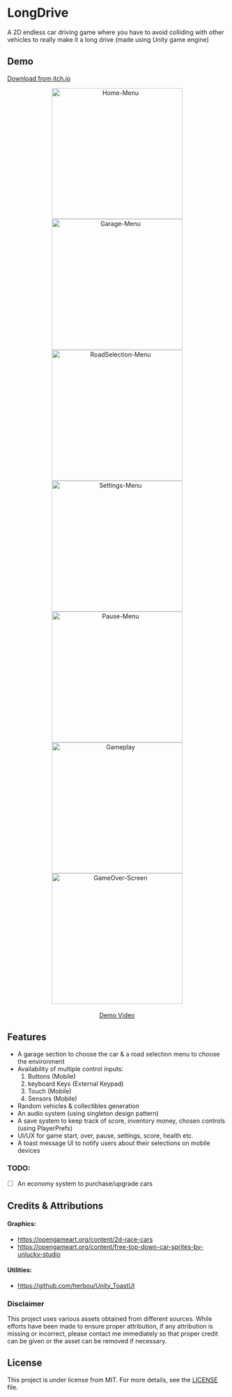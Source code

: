 # LongDrive

A 2D endless car driving game where you have to avoid colliding with other vehicles to really make it
a long drive (made using Unity game engine)

## Demo

[Download from itch.io](https://kharva.itch.io/long-drive)

<div align="center">
  <img src="README-Resources/Home-Menu.png" alt="Home-Menu" height="300px">
  <img src="README-Resources/Garage-Menu.png" alt="Garage-Menu" height="300px">
  <img src="README-Resources/RoadSelection-Menu.png" alt="RoadSelection-Menu" height="300px">
  <img src="README-Resources/Settings-Menu.png" alt="Settings-Menu" height="300px">
  <img src="README-Resources/Pause-Menu.png" alt="Pause-Menu" height="300px">
  <img src="README-Resources/Gameplay.png" alt="Gameplay" height="300px">
  <img src="README-Resources/GameOver-Screen.png" alt="GameOver-Screen" height="300px">
</div>

<br>

<div align="center">
  <a href="https://youtu.be/5WXNAoNZvwg" target="_blank">Demo Video</a>
</div>

[//]: # (https://user-images.githubusercontent.com/42877499/145081422-d29a8b6e-bc0c-45b3-88fa-059ba84e573f.mp4)

[//]: # (https://user-images.githubusercontent.com/42877499/145082947-3083b4dd-4243-4ea3-acca-5bfad5343fc3.mp4)

## Features

- A garage section to choose the car & a road selection menu to choose the environment
- Availability of multiple control inputs:
  1. Buttons (Mobile)
  2. keyboard Keys (External Keypad)
  3. Touch (Mobile)
  4. Sensors (Mobile)
- Random vehicles & collectibles generation
- An audio system (using singleton design pattern)
- A save system to keep track of score, inventory money, chosen controls (using PlayerPrefs)
- UI/UX for game start, over, pause, settings, score, health etc.
- A toast message UI to notify users about their selections on mobile devices

### TODO:

- [ ] An economy system to purchase/upgrade cars

## Credits & Attributions

#### Graphics:

- https://opengameart.org/content/2d-race-cars
- https://opengameart.org/content/free-top-down-car-sprites-by-unlucky-studio

#### Utilities:

- https://github.com/herbou/Unity_ToastUI

### Disclaimer

This project uses various assets obtained from different sources. While efforts have been made to ensure proper attribution, if any attribution is missing or incorrect, please contact me immediately so that proper credit can be given or the asset can be removed if necessary.

## License

This project is under license from MIT. For more details, see the [LICENSE](LICENSE) file.

